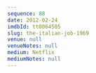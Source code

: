 ```yaml
---
sequence: 88
date: 2012-02-24
imdbId: tt0064505
slug: the-italian-job-1969
venue: null
venueNotes: null
medium: Netflix
mediumNotes: null
---
```


